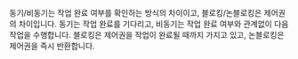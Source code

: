 동기/비동기는 작업 완료 여부를 확인하는 방식의 차이이고, 블로킹/논블로킹은 제어권의 차이입니다. 동기는 작업 완료를 기다리고, 비동기는 작업 완료 여부와 관계없이 다음 작업을 수행합니다. 블로킹은 제어권을 작업이 완료될 때까지 가지고 있고, 논블로킹은 제어권을 즉시 반환합니다.
